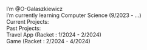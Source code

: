 I’m @O-Galaszkiewicz  
I’m currently learning Computer Science (9/2023 - ...)  
Current Projects:  
Past Projects:  
Travel App (Racket : 1/2024 - 2/2024)  
Game (Racket : 2/2024 - 4/2024)
